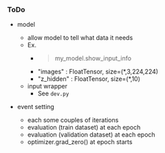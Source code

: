 ### ToDo

* model
	+ allow model to tell what data it needs
	+ Ex.
		- > my_model.show_input_info
		- "images" : FloatTensor, size=(*,3,224,224)
		- "z_hidden" : FloatTensor, size=(*,10)
	+ input wrapper
		- See `dev.py`


* event setting
	+ each some couples of iterations
	+ evaluation (train dataset) at each epoch
	+ evaluation (validation dataset) at each epoch
	+ optimizer.grad_zero() at epoch starts

